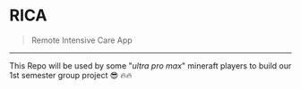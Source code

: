 # RICA

> Remote Intensive Care App

---

This Repo will be used by some "_ultra pro max_" mineraft players to build our 1st semester group project :sunglasses: :fire::fire:
